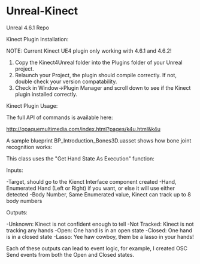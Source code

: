 # Unreal-Kinect
Unreal 4.6.1 Repo

Kinect Plugin Installation:

NOTE: Current Kinect UE4 plugin only working with 4.6.1 and 4.6.2!

1)  Copy the Kinect4Unreal folder into the Plugins folder of your Unreal project.  
2)  Relaunch your Project, the plugin should compile correctly.  If not, double check your version compatability.  
3)  Check in Window->Plugin Manager and scroll down to see if the Kinect plugin installed correctly.  

Kinect Plugin Usage:

The full API of commands is available here:

http://opaquemultimedia.com/index.html?pages/k4u.html&k4u

A sample blueprint BP_Introduction_Bones3D.uasset shows how bone joint recognition works:

This class uses the "Get Hand State As Execution" function:

Inputs: 

-Target, should go to the Kienct Interface component created
-Hand, Enumerated Hand (Left or Right) if you want, or else it will use either detected
-Body Number, Same Enumerated value, Kinect can track up to 8 body numbers

Outputs: 

-Unknown: Kinect is not confident enough to tell
-Not Tracked:  Kinect is not tracking any hands
-Open:  One hand is in an open state
-Closed:  One hand is in a closed state
-Lasso:  Yee haw cowboy, them be a lasso in your hands!

Each of these outputs can lead to event logic, for example, I created OSC Send events from both the Open and Closed states.
